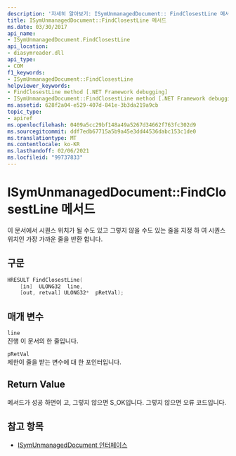 ```yaml
---
description: '자세히 알아보기: ISymUnmanagedDocument:: FindClosestLine 메서드'
title: ISymUnmanagedDocument::FindClosestLine 메서드
ms.date: 03/30/2017
api_name:
- ISymUnmanagedDocument.FindClosestLine
api_location:
- diasymreader.dll
api_type:
- COM
f1_keywords:
- ISymUnmanagedDocument::FindClosestLine
helpviewer_keywords:
- FindClosestLine method [.NET Framework debugging]
- ISymUnmanagedDocument::FindClosestLine method [.NET Framework debugging]
ms.assetid: 628f2a04-e529-407d-841e-3b3da219a9cb
topic_type:
- apiref
ms.openlocfilehash: 0409a5cc29bf148a49a5267d34662f763fc302d9
ms.sourcegitcommit: ddf7edb67715a5b9a45e3dd44536dabc153c1de0
ms.translationtype: MT
ms.contentlocale: ko-KR
ms.lasthandoff: 02/06/2021
ms.locfileid: "99737833"
---
```

# <a name="isymunmanageddocumentfindclosestline-method"></a>ISymUnmanagedDocument::FindClosestLine 메서드

이 문서에서 시퀀스 위치가 될 수도 있고 그렇지 않을 수도 있는 줄을 지정 하 여 시퀀스 위치인 가장 가까운 줄을 반환 합니다.  
  
## <a name="syntax"></a>구문  
  
```cpp  
HRESULT FindClosestLine(  
    [in]  ULONG32  line,  
    [out, retval] ULONG32*  pRetVal);  
```  
  
## <a name="parameters"></a>매개 변수  

 `line`  
 진행 이 문서의 한 줄입니다.  
  
 `pRetVal`  
 제한이 줄을 받는 변수에 대 한 포인터입니다.  
  
## <a name="return-value"></a>Return Value  

 메서드가 성공 하면이 고, 그렇지 않으면 S_OK입니다. 그렇지 않으면 오류 코드입니다.  
  
## <a name="see-also"></a>참고 항목

- [ISymUnmanagedDocument 인터페이스](isymunmanageddocument-interface.md)
